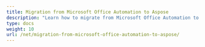 ```yaml
---
title: Migration from Microsoft Office Automation to Aspose
description: "Learn how to migrate from Microsoft Office Automation to Aspose.Tasks for .NET."
type: docs
weight: 10
url: /net/migration-from-microsoft-office-automation-to-aspose/
---
```

